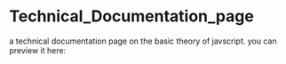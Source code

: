 # Technical_Documentation_page
a technical documentation page on the basic theory of javscript.
you can preview it here:
